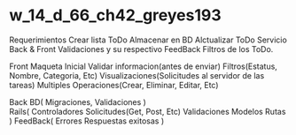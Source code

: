 # w_14_d_66_ch42_greyes193
Requerimientos
	Crear lista ToDo
	Almacenar en BD
	Alctualizar ToDo
	Servicio Back & Front
	Validaciones y su respectivo FeedBack
	Filtros de los ToDo.

Front
	Maqueta Inicial
	Validar informacion(antes de enviar)
	Filtros(Estatus, Nombre, Categoria, Etc)
	Visualizaciones(Solicitudes al servidor de las tareas)
	Multiples Operaciones(Crear, Eliminar, Editar, Etc)

Back
	BD(
		Migraciones, Validaciones
		)	
	Rails(
		Controladores
		Solicitudes(Get, Post, Etc)
		Validaciones
		Modelos
		Rutas
		)
	FeedBack(
		Errores
		Respuestas exitosas
		)
